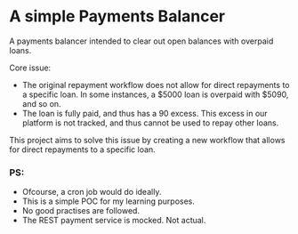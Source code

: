 # A simple Payments Balancer
A payments balancer intended to clear out open balances with overpaid loans.

Core issue:
- The original repayment workflow does not allow for direct repayments to a specific loan. In some instances, a $5000 loan is overpaid with $5090, and so on.
- The loan is fully paid, and thus has a 90 excess. This excess in our platform is not tracked, and thus cannot be used to repay other loans.

This project aims to solve this issue by creating a new workflow that allows for direct repayments to a specific loan.

### PS:
- Ofcourse, a cron job would do ideally. 
- This is a simple POC for my learning purposes.
- No good practises are followed.
- The REST payment service is mocked. Not actual.

